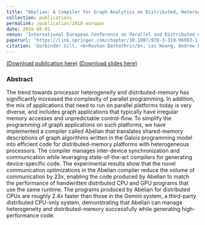 ```yaml
---
title: "Abelian: A Compiler for Graph Analytics on Distributed, Heterogeneous Platforms"
collection: publications
permalink: /publication/2018-europar
date: 2018-08-01
venue: 'International European Conference on Parallel and Distributed Computing (Euro-Par)'
paperurl: 'https://link.springer.com/chapter/10.1007/978-3-319-96983-1_18'
citation: 'Gurbinder Gill, <b>Roshan Dathathri</b>, Loc Hoang, Andrew Lenharth, Keshav Pingali, “Abelian: A Compiler for Graph Analytics on Distributed, Heterogeneous Platforms,” Proceedings of the 24th International European Conference on Parallel and Distributed Computing (Euro-Par), August 2018.'
---
```

[(Download publication here)](https://www.cs.utexas.edu/~roshan/Abelian.pdf) [(Download slides here)](https://www.cs.utexas.edu/~roshan/Abelian.pptx)

### Abstract

The trend towards processor heterogeneity and distributed-memory has significantly increased the complexity of parallel programming. In addition, the mix of applications that need to run on parallel platforms today is very diverse, and includes graph applications that typically have irregular memory accesses and unpredictable control-flow. To simplify the programming of graph applications on such platforms, we have implemented a compiler called Abelian that translates shared-memory descriptions of graph algorithms written in the Galois programming model into efficient code for distributed-memory platforms with heterogeneous processors. The compiler manages inter-device synchronization and communication while leveraging state-of-the-art compilers for generating device-specific code. The experimental results show that the novel communication optimizations in the Abelian compiler reduce the volume of communication by 23x, enabling the code produced by Abelian to match the performance of handwritten distributed CPU and GPU programs that use the same runtime. The programs produced by Abelian for distributed CPUs are roughly 2.4x faster than those in the Gemini system, a third-party distributed CPU-only system, demonstrating that Abelian can manage heterogeneity and distributed-memory successfully while generating high-performance code.

